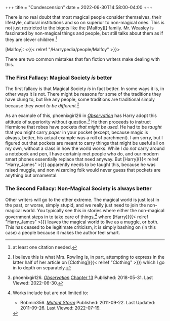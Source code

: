 +++
title = "Condescension"
date = 2022-06-30T14:58:00-04:00
+++

There is no real doubt that most magical people consider themselves, their
lifestyle, cultural institutions and so on superior to non-magical ones.  This
is not just restricted to the bigots like the [Malfoy][] family.  Mr. Weasley
is fascinated by non-magical things and people, but still talks about them as
if they are clever children.[^220630-3]

[Malfoy]: <{{< relref "/Harrypedia/people/Malfoy" >}}>

There are two common mistakes that fan fiction writers make dealing with this. 

### The First Fallacy: Magical Society *is* better

The first fallacy is that Magical Society *is* in fact better.  In some ways it
is, in other ways it is not.  There might be reasons for some of the traditions
they have clung to, but like any people, some traditions are traditional simply
because they *want to be different.*[^220630-4]

As an example of this, phoenixgirl26 in _[Observation][pgO1]_ has Harry adopt
this attitude of superiority without question.[^220630-5]  He then proceeds to
instruct Hermione that robes have pockets *that might be used.*  He had to be
*taught* that you might carry *paper* in your pocket (except, because magic is
always, better, his actual example was a roll of parchment).  I am sorry, but I
figured out that pockets are meant to carry things that might be useful all on
my own, without a class in how the world works.  While I do *not* carry around
a notebook and pen, I have certainly met people who do, and our modern smart
phones essentially replace that need anyway.  But [Harry]({{< relref "Harry_James" >}})
apparently needs to be taught this, because he was raised muggle, and non
wizarding folk would never guess that pockets are anything but ornamental. 

### The Second Fallacy: Non-Magical Society is always better

Other writers will go to the other extreme.  The magical world is just lost in
the past, or worse, simply stupid, and we really just need to join the
non-magical world.  You typically see this in stories where either the non-magical
government steps in to take care of things,[^220719-4] where [Harry]({{< relref "Harry_James" >}})
leaves the magical world to live as a muggle, or both.  This has ceased to be
legitimate criticism, it is simply bashing on (in this case) a people because
it makes the author feel smart. 

[pgO1]: <https://www.fanfiction.net/s/12954205> 

[pgO2]: <https://www.fanfiction.net/s/12954205> 

[^220719-4]: Works include but are not limited to:
    * Bobmin356. 
      _[Mutant Storm](https://www.fanfiction.net/s/7404056)_
      Published: 2011-09-22. Last Updated: 2011-09-26. Last Viewed: 2022-07-19.

[^220630-5]: phoenixgirl26. _[Observation][pgO2]_
   [Chapter 13](https://www.fanfiction.net/s/12954205/13/Observation)
   Published: 2018-05-31.  Last Viewed: 2022-06-30.

[^220630-4]: I believe this is what Mrs. Rowling is, in part, attempting to
   express in the latter half of her article on [Clothing]({{< relref "Clothing" >}}) 
   which I go in to depth on separately. 

[^220630-3]: at least one citation needed.

